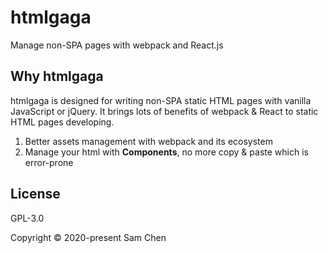 # htmlgaga

Manage non-SPA pages with webpack and React.js

## Why htmlgaga

htmlgaga is designed for writing non-SPA static HTML pages with vanilla JavaScript or jQuery. It brings lots of benefits of webpack & React to static HTML pages developing.

1. Better assets management with webpack and its ecosystem
2. Manage your html with **Components**, no more copy & paste which is error-prone

## License

GPL-3.0

Copyright © 2020-present Sam Chen
